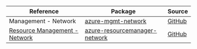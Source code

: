 | Reference | Package | Source |
|---|---|---|
|Management - Network|[azure-mgmt-network](https://repo1.maven.org/maven2/com/microsoft/azure/azure-mgmt-network)|[GitHub](https://github.com/Azure/azure-sdk-for-java)|
|[Resource Management - Network](resourcemanager-network-readme.md)|[azure-resourcemanager-network](https://repo1.maven.org/maven2/com/azure/resourcemanager/azure-resourcemanager-network)|[GitHub](https://github.com/Azure/azure-sdk-for-java/blob/main/sdk/resourcemanager/azure-resourcemanager-network)|
